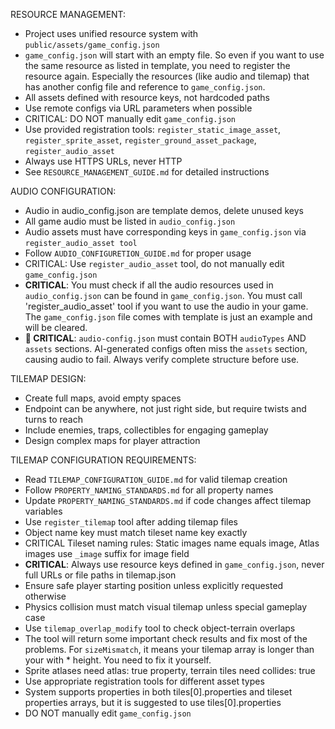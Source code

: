 RESOURCE MANAGEMENT:
- Project uses unified resource system with `public/assets/game_config.json`
- `game_config.json` will start with an empty file. So even if you want to use the same resource as listed in template, you need to register the resource again. Especially the resources (like audio and tilemap) that has another config file and reference to `game_config.json`.
- All assets defined with resource keys, not hardcoded paths
- Use remote configs via URL parameters when possible
- CRITICAL: DO NOT manually edit `game_config.json`
- Use provided registration tools: `register_static_image_asset`, `register_sprite_asset`, `register_ground_asset_package`, `register_audio_asset`
- Always use HTTPS URLs, never HTTP
- See `RESOURCE_MANAGEMENT_GUIDE.md` for detailed instructions

AUDIO CONFIGURATION:
- Audio in audio_config.json are template demos, delete unused keys
- All game audio must be listed in `audio_config.json`
- Audio assets must have corresponding keys in `game_config.json` via `register_audio_asset tool`
- Follow `AUDIO_CONFIGURETION_GUIDE.md` for proper usage
- CRITICAL: Use `register_audio_asset` tool, do not manually edit `game_config.json`
- **CRITICAL**: You must check if all the audio resources used in `audio_config.json` can be found in `game_config.json`. You must call 'register_audio_asset' tool if you want to use the audio in your game. The `game_config.json` file comes with template is just an example and will be cleared.
- **🚨 CRITICAL**: `audio-config.json` must contain BOTH `audioTypes` AND `assets` sections. AI-generated configs often miss the `assets` section, causing audio to fail. Always verify complete structure before use.

TILEMAP DESIGN:
- Create full maps, avoid empty spaces
- Endpoint can be anywhere, not just right side, but require twists and turns to reach
- Include enemies, traps, collectibles for engaging gameplay
- Design complex maps for player attraction

TILEMAP CONFIGURATION REQUIREMENTS:
- Read `TILEMAP_CONFIGURATION_GUIDE.md` for valid tilemap creation
- Follow `PROPERTY_NAMING_STANDARDS.md` for all property names
- Update `PROPERTY_NAMING_STANDARDS.md` if code changes affect tilemap variables
- Use `register_tilemap` tool after adding tilemap files
- Object name key must match tileset name key exactly
- CRITICAL Tileset naming rules: Static images name equals image, Atlas images use `_image` suffix for image field
- **CRITICAL**: Always use resource keys defined in `game_config.json`, never full URLs or file paths in tilemap.json
- Ensure safe player starting position unless explicitly requested otherwise
- Physics collision must match visual tilemap unless special gameplay case
- Use `tilemap_overlap_modify` tool to check object-terrain overlaps
- The tool will return some important check results and fix most of the problems. For `sizeMismatch`, it means your tilemap array is longer than your with * height. You need to fix it yourself.
- Sprite atlases need atlas: true property, terrain tiles need collides: true
- Use appropriate registration tools for different asset types
- System supports properties in both tiles[0].properties and tileset properties arrays, but it is suggested to use tiles[0].properties
- DO NOT manually edit `game_config.json`

